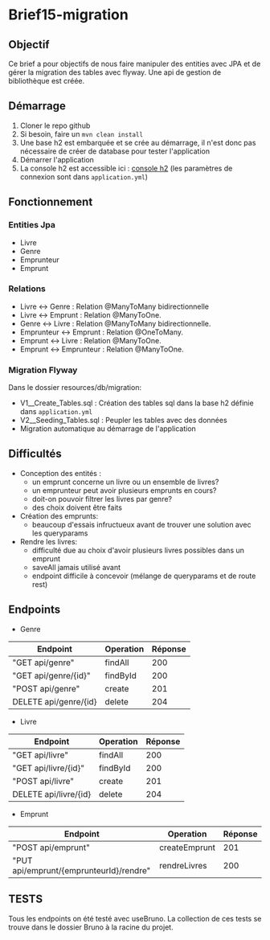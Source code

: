 # Brief15-migration

## Objectif

Ce brief a pour objectifs de nous faire manipuler des entities avec JPA et de gérer la migration des tables avec flyway. Une api de gestion de bibliothèque est créée.

## Démarrage

1. Cloner le repo github
2. Si besoin, faire un `mvn clean install`
3. Une base h2 est embarquée et se crée au démarrage, il n'est donc pas nécessaire de créer de database pour tester l'application
3. Démarrer l'application
4. La console h2 est accessible ici : [console h2](http://localhost:8080/api/h2-console) (les paramètres de connexion sont dans `application.yml`)

## Fonctionnement

### Entities Jpa
* Livre 
* Genre
* Emprunteur
* Emprunt

### Relations
* Livre ↔ Genre : Relation @ManyToMany bidirectionnelle
* Livre ↔ Emprunt : Relation @ManyToOne.
* Genre ↔ Livre : Relation @ManyToMany bidirectionnelle.
* Emprunteur ↔ Emprunt : Relation @OneToMany.
* Emprunt ↔ Livre : Relation @ManyToOne.
* Emprunt ↔ Emprunteur : Relation @ManyToOne.

### Migration Flyway
Dans le dossier resources/db/migration:
* V1__Create_Tables.sql : Création des tables sql dans la base h2 définie dans `application.yml`
* V2__Seeding_Tables.sql : Peupler les tables avec des données 
* Migration automatique au démarrage de l'application

## Difficultés

* Conception des entités : 
  * un emprunt concerne un livre ou un ensemble de livres? 
  * un emprunteur peut avoir plusieurs emprunts en cours? 
  * doit-on pouvoir filtrer les livres par genre?
  * des choix doivent être faits
* Création des emprunts:
  * beaucoup d'essais infructueux avant de trouver une solution avec les queryparams
* Rendre les livres:
  * difficulté due au choix d'avoir plusieurs livres possibles dans un emprunt
  * saveAll jamais utilisé avant
  * endpoint difficile à concevoir (mélange de queryparams et de route rest)

## Endpoints

* Genre

| Endpoint             | Operation | Réponse |
|----------------------|-----------|---------|
| "GET api/genre"      | findAll   | 200     |
| "GET api/genre/{id}" | findById  | 200     |
| "POST api/genre"     | create          | 201     |
| DELETE api/genre/{id} | delete | 204 |

* Livre

| Endpoint              | Operation | Réponse |
|-----------------------|-----------|---------|
| "GET api/livre"       | findAll   | 200     |
| "GET api/livre/{id}"  | findById  | 200     |
| "POST api/livre"      | create          | 201     |
| DELETE api/livre/{id} | delete | 204 |

* Emprunt

| Endpoint              | Operation | Réponse |
|-----------------------|-----------|---------|
| "POST api/emprunt"      | createEmprunt   | 201     |
| "PUT api/emprunt/{emprunteurId}/rendre"  | rendreLivres  | 200     |

## TESTS

Tous les endpoints on été testé avec useBruno. La collection de ces tests se trouve dans le dossier Bruno à la racine du projet.

